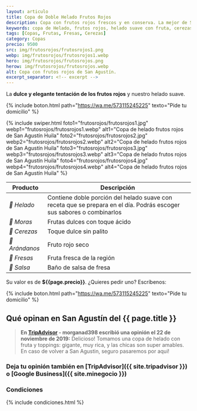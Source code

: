 ```yaml
---
layout: articulo
title: Copa de Doble Helado Frutos Rojos
description: Copa con frutos rojos frescos y en conserva. La mejor de San Agustín.
keywords: copa de Helado, frutos rojos, helado suave con fruta, cerezas san agustin, moras san agustin, fresas san agustin, helados san agustín huila, helados san agustin huila
tags: [Copas, Frutas, Fresas, Cerezas]
category: Copas
precio: 9500
src: img/frutosrojos/frutosrojos1.png
webp: img/frutosrojos/frutosrojos1.webp
hero: img/frutosrojos/frutosrojos.png
herow: img/frutosrojos/frutosrojos.webp
alt: Copa con frutos rojos de San Agustín.
excerpt_separator: <!-- excerpt -->
---
```

La **dulce y elegante tentación de los frutos rojos** y nuestro helado suave.

<!-- excerpt -->

{% include boton.html path="https://wa.me/573115245225" texto="Pide tu domicilio" %}

<!-- Swiper -->
{% include swiper.html foto1="frutosrojos/frutosrojos1.jpg" webp1="frutosrojos/frutosrojos1.webp" alt1="Copa de helado frutos rojos de San Agustín Huila" foto2="frutosrojos/frutosrojos2.jpg" webp2="frutosrojos/frutosrojos2.webp" alt2="Copa de helado frutos rojos de San Agustín Huila" foto3="frutosrojos/frutosrojos3.jpg" webp3="frutosrojos/frutosrojos3.webp" alt3="Copa de helado frutos rojos de San Agustín Huila" foto4="frutosrojos/frutosrojos4.jpg" webp4="frutosrojos/frutosrojos4.webp" alt4="Copa de helado frutos rojos de San Agustín Huila" %}

| Producto | Descripción |
| ----------- | ------ |
| *🍦 Helado* | Contiene doble porción del helado suave con receta que se prepara en el día. Podrás escoger sus sabores o combinarlos |
| *🍇 Moras* | Frutas dulces con toque ácido |
| *🍒 Cerezas* | Toque dulce sin palito |
| *🔴 Arándanos* | Fruto rojo seco |
| *🍓 Fresas* | Fruta fresca de la región |
| *🍓 Salsa* | Baño de salsa de fresa |

Su valor es de **${{page.precio}}**. ¿Quieres pedir uno? Escríbenos:

{% include boton.html path="https://wa.me/573115245225" texto="Pide tu domicilio" %}

## Qué opinan en San Agustín del {{ page.title }}

> **En [TripAdvisor]({{site.tripadvisor}}) - morganad398 escribió una opinión el 22 de noviembre de 2019:** Delicioso! Tomamos una copa de helado con fruta y toppings: gigante, muy rica, y las chicas son super amables. En caso de volver a San Agustin, seguro pasaremos por aqui!

### Deja tu opinión también en [TripAdvisor]({{ site.tripadvisor }}) o [Google Business]({{ site.minegocio }})

### Condiciones

{% include condiciones.html %}
